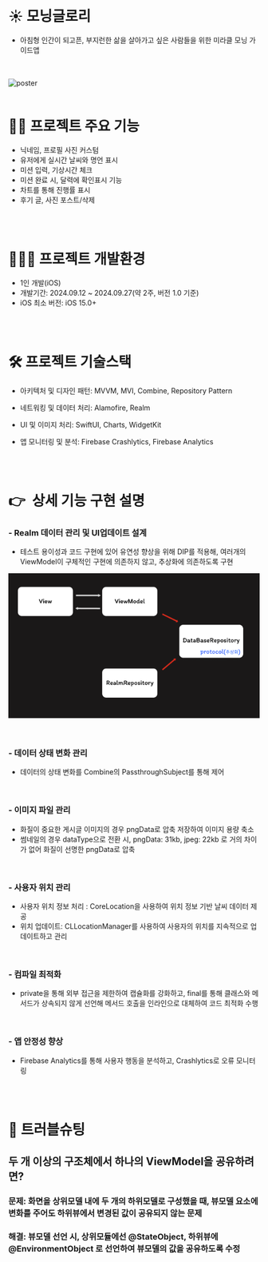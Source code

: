 # ☀️ 모닝글로리 
- 아침형 인간이 되고픈, 부지런한 삶을 살아가고 싶은 사람들을 위한 미라클 모닝 가이드앱



<br> <br> 
    ![poster](./Morning.png)
<br> <br> 
# 🙋‍♀️ 프로젝트 주요 기능 
- 닉네임, 프로필 사진 커스텀
- 유저에게 실시간 날씨와 명언 표시
- 미션 입력, 기상시간 체크
- 미션 완료 시, 달력에 확인표시 기능
- 차트를 통해 진행률 표시
- 후기 글, 사진 포스트/삭제

<br> <br> 

# 🧑🏻‍💻 프로젝트 개발환경
- 1인 개발(iOS)
- 개발기간: 2024.09.12 ~ 2024.09.27(약 2주, 버전 1.0 기준)
- iOS 최소 버전: iOS 15.0+   


<br> <br> 

   
# 🛠 프로젝트 기술스택
    

- 아키텍처 및 디자인 패턴: MVVM, MVI, Combine, Repository Pattern

- 네트워킹 및 데이터 처리: Alamofire, Realm
- UI 및 이미지 처리: SwiftUI, Charts, WidgetKit
- 앱 모니터링 및 분석: Firebase Crashlytics, Firebase Analytics


<br> <br> 

# 👉  상세 기능 구현 설명

### - Realm 데이터 관리 및 UI업데이트 설계

- 테스트 용이성과 코드 구현에 있어 유연성 향상을 위해 DIP를 적용해, 여러개의 ViewModel이 구체적인 구현에 의존하지 않고, 추상화에 의존하도록 구현

![poster](./model.png)

<br>

### - 데이터 상태 변화 관리
  - 데이터의 상태 변화를 Combine의 PassthroughSubject를 통해 제어

<br>

### - 이미지 파일 관리

- 화질이 중요한 게시글 이미지의 경우 pngData로 압축 저장하여 이미지 용량 축소
- 썸네일의 경우 dataType으로 전환 시, pngData: 31kb, jpeg: 22kb 로 거의 차이가 없어 화질이 선명한 pngData로 압축


<br>

### - 사용자 위치 관리
- 사용자 위치 정보 처리 : CoreLocation을 사용하여 위치 정보 기반 날씨 데이터 제공
- 위치 업데이트: CLLocationManager를 사용하여 사용자의 위치를 지속적으로 업데이트하고 관리

<br>

### - 컴파일 최적화
 - private을 통해 외부 접근을 제한하여 캡슐화를 강화하고, final를 통해 클래스와 메서드가 상속되지 않게 선언해 메서드 호출을 인라인으로 대체하여 코드 최적화 수행
<br>

### - 앱 안정성 향상
  - Firebase Analytics를 통해 사용자 행동을 분석하고, Crashlytics로 오류 모니터링


<br> <br> 
# 👿 트러블슈팅 


## 두 개 이상의 구조체에서 하나의 ViewModel을 공유하려면?

### **문제**: 화면을 상위모델 내에 두 개의 하위모델로 구성했을 때, 뷰모델 요소에 변화를 주어도 하위뷰에서 변경된 값이 공유되지 않는 문제

### **해결**: 뷰모델 선언 시, 상위모듈에선 @StateObject, 하위뷰에 @EnvironmentObject 로 선언하여 뷰모델의 값을 공유하도록 수정











